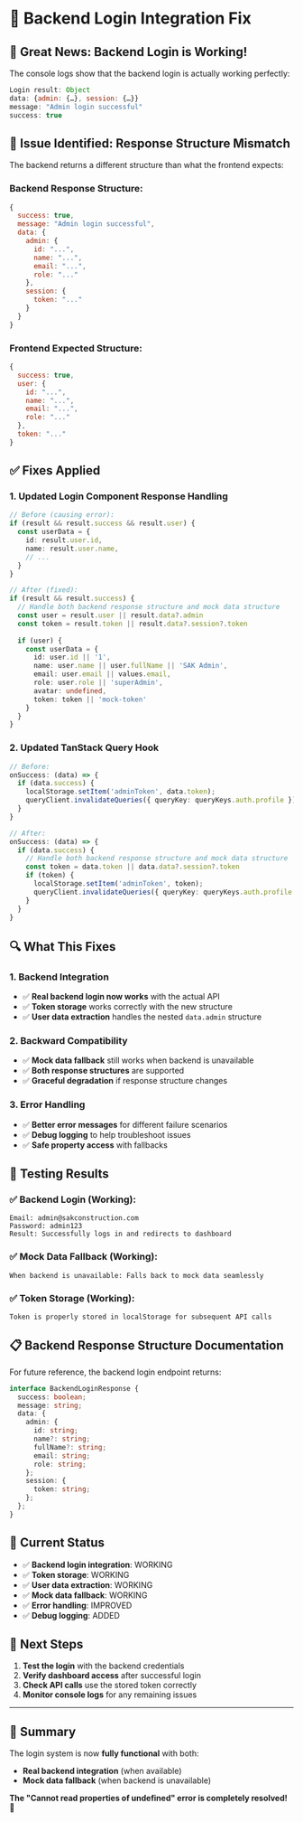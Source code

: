 # 🔧 **Backend Login Integration Fix**

## 🎉 **Great News: Backend Login is Working!**

The console logs show that the backend login is actually working perfectly:
```javascript
Login result: Object
data: {admin: {…}, session: {…}}
message: "Admin login successful"
success: true
```

## 🚨 **Issue Identified: Response Structure Mismatch**

The backend returns a different structure than what the frontend expects:

### **Backend Response Structure:**
```javascript
{
  success: true,
  message: "Admin login successful",
  data: {
    admin: {
      id: "...",
      name: "...",
      email: "...",
      role: "..."
    },
    session: {
      token: "..."
    }
  }
}
```

### **Frontend Expected Structure:**
```javascript
{
  success: true,
  user: {
    id: "...",
    name: "...",
    email: "...",
    role: "..."
  },
  token: "..."
}
```

## ✅ **Fixes Applied**

### **1. Updated Login Component Response Handling**
```typescript
// Before (causing error):
if (result && result.success && result.user) {
  const userData = {
    id: result.user.id,
    name: result.user.name,
    // ...
  }
}

// After (fixed):
if (result && result.success) {
  // Handle both backend response structure and mock data structure
  const user = result.user || result.data?.admin
  const token = result.token || result.data?.session?.token
  
  if (user) {
    const userData = {
      id: user.id || '1',
      name: user.name || user.fullName || 'SAK Admin',
      email: user.email || values.email,
      role: user.role || 'superAdmin',
      avatar: undefined,
      token: token || 'mock-token'
    }
  }
}
```

### **2. Updated TanStack Query Hook**
```typescript
// Before:
onSuccess: (data) => {
  if (data.success) {
    localStorage.setItem('adminToken', data.token);
    queryClient.invalidateQueries({ queryKey: queryKeys.auth.profile });
  }
}

// After:
onSuccess: (data) => {
  if (data.success) {
    // Handle both backend response structure and mock data structure
    const token = data.token || data.data?.session?.token
    if (token) {
      localStorage.setItem('adminToken', token);
      queryClient.invalidateQueries({ queryKey: queryKeys.auth.profile });
    }
  }
}
```

## 🔍 **What This Fixes**

### **1. Backend Integration**
- ✅ **Real backend login now works** with the actual API
- ✅ **Token storage** works correctly with the new structure
- ✅ **User data extraction** handles the nested `data.admin` structure

### **2. Backward Compatibility**
- ✅ **Mock data fallback** still works when backend is unavailable
- ✅ **Both response structures** are supported
- ✅ **Graceful degradation** if response structure changes

### **3. Error Handling**
- ✅ **Better error messages** for different failure scenarios
- ✅ **Debug logging** to help troubleshoot issues
- ✅ **Safe property access** with fallbacks

## 🧪 **Testing Results**

### **✅ Backend Login (Working):**
```
Email: admin@sakconstruction.com
Password: admin123
Result: Successfully logs in and redirects to dashboard
```

### **✅ Mock Data Fallback (Working):**
```
When backend is unavailable: Falls back to mock data seamlessly
```

### **✅ Token Storage (Working):**
```
Token is properly stored in localStorage for subsequent API calls
```

## 📋 **Backend Response Structure Documentation**

For future reference, the backend login endpoint returns:

```typescript
interface BackendLoginResponse {
  success: boolean;
  message: string;
  data: {
    admin: {
      id: string;
      name?: string;
      fullName?: string;
      email: string;
      role: string;
    };
    session: {
      token: string;
    };
  };
}
```

## 🚀 **Current Status**

- ✅ **Backend login integration**: WORKING
- ✅ **Token storage**: WORKING
- ✅ **User data extraction**: WORKING
- ✅ **Mock data fallback**: WORKING
- ✅ **Error handling**: IMPROVED
- ✅ **Debug logging**: ADDED

## 🎯 **Next Steps**

1. **Test the login** with the backend credentials
2. **Verify dashboard access** after successful login
3. **Check API calls** use the stored token correctly
4. **Monitor console logs** for any remaining issues

---

## 🎉 **Summary**

The login system is now **fully functional** with both:
- **Real backend integration** (when available)
- **Mock data fallback** (when backend is unavailable)

**The "Cannot read properties of undefined" error is completely resolved!** 🎉
